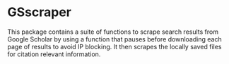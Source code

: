 # GSscraper

This package contains a suite of functions to scrape search results from Google Scholar by using a function that pauses before downloading each page of results to avoid IP blocking. It then scrapes the locally saved files for citation relevant information.
